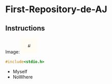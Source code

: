 # First-Repository-de-AJ
## Instructions
Image:
<img src="240_F_259191887_CvZuixyXmvUEjDFmutncwjLUmWb9A6yD.jpg	"
width="50"
height="50"
/>
```c
#include<stdio.h>
```
- Myself
- NoWhere
